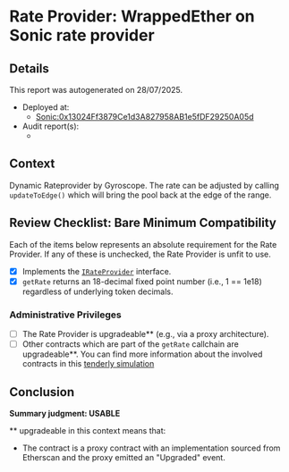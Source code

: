 
# Rate Provider: WrappedEther on Sonic rate provider

## Details
This report was autogenerated on 28/07/2025.

- Deployed at:
    - [Sonic:0x13024Ff3879Ce1d3A827958AB1e5fDF29250A05d](https://sonicscan.org/address/0x13024Ff3879Ce1d3A827958AB1e5fDF29250A05d)
- Audit report(s):
    - [<audit title>](<link to audit>)

## Context
Dynamic Rateprovider by Gyroscope. The rate can be adjusted by calling `updateToEdge()` which will bring the pool back at the edge of the range.

## Review Checklist: Bare Minimum Compatibility
Each of the items below represents an absolute requirement for the Rate Provider. If any of these is unchecked, the Rate Provider is unfit to use.

- [x] Implements the [`IRateProvider`](https://github.com/balancer/balancer-v2-monorepo/blob/bc3b3fee6e13e01d2efe610ed8118fdb74dfc1f2/pkg/interfaces/contracts/pool-utils/IRateProvider.sol) interface.
- [x] `getRate` returns an 18-decimal fixed point number (i.e., 1 == 1e18) regardless of underlying token decimals.

### Administrative Privileges
- [ ] The Rate Provider is upgradeable** (e.g., via a proxy architecture).
- [ ] Other contracts which are part of the `getRate` callchain are upgradeable**. You can find more information
   about the involved contracts in this [tenderly simulation](https://www.tdly.co/shared/simulation/6fe4548d-210b-48c1-9f87-8a1e79321237)

## Conclusion
**Summary judgment: USABLE**

** upgradeable in this context means that:
- The contract is a proxy contract with an implementation sourced from Etherscan and the proxy emitted an "Upgraded" event.
    
